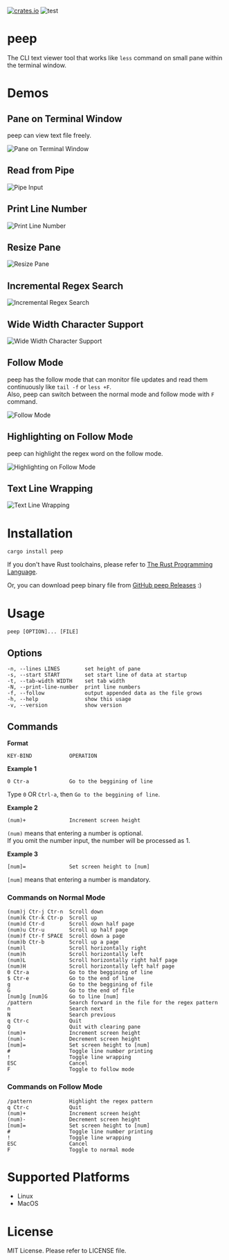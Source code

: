  [![crates.io](https://img.shields.io/crates/v/peep.svg)](https://crates.io/crates/peep)
 ![test](https://github.com/ryochack/peep/workflows/test/badge.svg)

# peep
The CLI text viewer tool that works like `less` command on small pane within the terminal window.

# Demos
## Pane on Terminal Window
peep can view text file freely.

![Pane on Terminal Window](https://raw.githubusercontent.com/wiki/ryochack/peep/images/demo.gif)
## Read from Pipe
![Pipe Input](https://raw.githubusercontent.com/wiki/ryochack/peep/images/demo_pipe.gif)
## Print Line Number
![Print Line Number](https://raw.githubusercontent.com/wiki/ryochack/peep/images/demo_linenumber.gif)
## Resize Pane
![Resize Pane](https://raw.githubusercontent.com/wiki/ryochack/peep/images/demo_resize.gif)
## Incremental Regex Search
![Incremental Regex Search](https://raw.githubusercontent.com/wiki/ryochack/peep/images/demo_incsearch.gif)
## Wide Width Character Support
![Wide Width Character Support](https://raw.githubusercontent.com/wiki/ryochack/peep/images/demo_wide_width_chars.gif)
## Follow Mode
peep has the follow mode that can monitor file updates and read them continuously like `tail -f` or `less +F`.  
Also, peep can switch between the normal mode and follow mode with `F` command.

![Follow Mode](https://raw.githubusercontent.com/wiki/ryochack/peep/images/demo_follow.gif)
## Highlighting on Follow Mode
peep can highlight the regex word on the follow mode.

![Highlighting on Follow Mode](https://raw.githubusercontent.com/wiki/ryochack/peep/images/demo_follow_hl.gif)
## Text Line Wrapping

![Text Line Wrapping](https://raw.githubusercontent.com/wiki/ryochack/peep/images/demo_wrapping.gif)

# Installation
```shell
cargo install peep
```

If you don't have Rust toolchains, please refer to [The Rust Programming Language](https://www.rust-lang.org/).

Or, you can download peep binary file from [GitHub peep Releases](https://github.com/ryochack/peep/releases) :)

# Usage
```shell
peep [OPTION]... [FILE]
```

## Options
```
-n, --lines LINES        set height of pane
-s, --start START        set start line of data at startup
-t, --tab-width WIDTH    set tab width
-N, --print-line-number  print line numbers
-f, --follow             output appended data as the file grows
-h, --help               show this usage
-v, --version            show version
```

## Commands
**Format**  

```
KEY-BIND            OPERATION
```

**Example 1**  

```
0 Ctr-a             Go to the beggining of line
```
Type `0` OR `Ctrl-a`, then `Go to the beggining of line`.

**Example 2**  

```
(num)+              Increment screen height
```
`(num)` means that entering a number is optional.  
If you omit the number input, the number will be processed as 1.

**Example 3**  

```
[num]=              Set screen height to [num]
```
`[num]` means that entering a number is mandatory.


### Commands on Normal Mode
```
(num)j Ctr-j Ctr-n  Scroll down
(num)k Ctr-k Ctr-p  Scroll up
(num)d Ctr-d        Scroll down half page
(num)u Ctr-u        Scroll up half page
(num)f Ctr-f SPACE  Scroll down a page
(num)b Ctr-b        Scroll up a page
(num)l              Scroll horizontally right
(num)h              Scroll horizontally left
(num)L              Scroll horizontally right half page
(num)H              Scroll horizontally left half page
0 Ctr-a             Go to the beggining of line
$ Ctr-e             Go to the end of line
g                   Go to the beggining of file
G                   Go to the end of file
[num]g [num]G       Go to line [num]
/pattern            Search forward in the file for the regex pattern
n                   Search next
N                   Search previous
q Ctr-c             Quit
Q                   Quit with clearing pane
(num)+              Increment screen height
(num)-              Decrement screen height
[num]=              Set screen height to [num]
#                   Toggle line number printing
!                   Toggle line wrapping
ESC                 Cancel
F                   Toggle to follow mode
```

### Commands on Follow Mode
```
/pattern            Highlight the regex pattern
q Ctr-c             Quit
(num)+              Increment screen height
(num)-              Decrement screen height
[num]=              Set screen height to [num]
#                   Toggle line number printing
!                   Toggle line wrapping
ESC                 Cancel
F                   Toggle to normal mode
```

# Supported Platforms
- Linux
- MacOS

# License
MIT License.
Please refer to LICENSE file.
